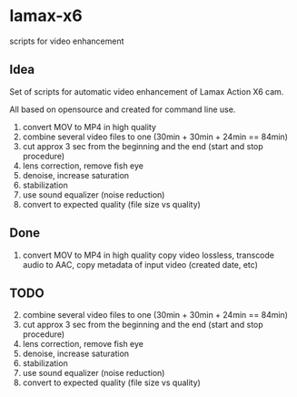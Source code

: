 # lamax-x6
scripts for video enhancement

## Idea

Set of scripts for automatic video enhancement of Lamax Action X6 cam.

All based on opensource and created for command line use.


1. convert MOV to MP4 in high quality
2. combine several video files to one (30min + 30min + 24min == 84min)
3. cut approx 3 sec from the beginning and the end (start and stop procedure)
4. lens correction, remove fish eye
5. denoise, increase saturation
6. stabilization
7. use sound equalizer (noise reduction)
8. convert to expected quality (file size vs quality)
 


## Done

1. convert MOV to MP4 in high quality
copy video lossless, transcode audio to AAC, copy metadata of input video (created date, etc)


## TODO

2. combine several video files to one (30min + 30min + 24min == 84min)
3. cut approx 3 sec from the beginning and the end (start and stop procedure)
4. lens correction, remove fish eye
5. denoise, increase saturation
6. stabilization
7. use sound equalizer (noise reduction)
8. convert to expected quality (file size vs quality)
